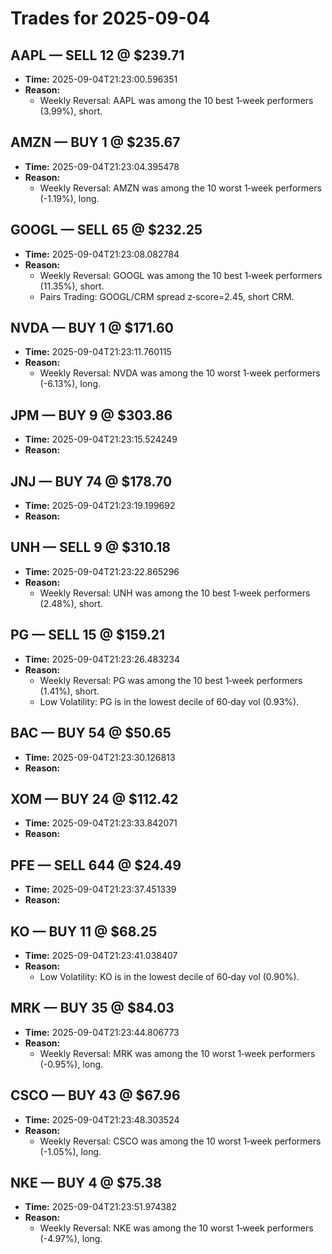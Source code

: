 # Trades for 2025-09-04

## AAPL — SELL 12 @ $239.71
- **Time:** 2025-09-04T21:23:00.596351
- **Reason:**
  - Weekly Reversal: AAPL was among the 10 best 1‑week performers (3.99%), short.

## AMZN — BUY 1 @ $235.67
- **Time:** 2025-09-04T21:23:04.395478
- **Reason:**
  - Weekly Reversal: AMZN was among the 10 worst 1‑week performers (-1.19%), long.

## GOOGL — SELL 65 @ $232.25
- **Time:** 2025-09-04T21:23:08.082784
- **Reason:**
  - Weekly Reversal: GOOGL was among the 10 best 1‑week performers (11.35%), short.
  - Pairs Trading: GOOGL/CRM spread z‑score=2.45, short CRM.

## NVDA — BUY 1 @ $171.60
- **Time:** 2025-09-04T21:23:11.760115
- **Reason:**
  - Weekly Reversal: NVDA was among the 10 worst 1‑week performers (-6.13%), long.

## JPM — BUY 9 @ $303.86
- **Time:** 2025-09-04T21:23:15.524249
- **Reason:**

## JNJ — BUY 74 @ $178.70
- **Time:** 2025-09-04T21:23:19.199692
- **Reason:**

## UNH — SELL 9 @ $310.18
- **Time:** 2025-09-04T21:23:22.865296
- **Reason:**
  - Weekly Reversal: UNH was among the 10 best 1‑week performers (2.48%), short.

## PG — SELL 15 @ $159.21
- **Time:** 2025-09-04T21:23:26.483234
- **Reason:**
  - Weekly Reversal: PG was among the 10 best 1‑week performers (1.41%), short.
  - Low Volatility: PG is in the lowest decile of 60‑day vol (0.93%).

## BAC — BUY 54 @ $50.65
- **Time:** 2025-09-04T21:23:30.126813
- **Reason:**

## XOM — BUY 24 @ $112.42
- **Time:** 2025-09-04T21:23:33.842071
- **Reason:**

## PFE — SELL 644 @ $24.49
- **Time:** 2025-09-04T21:23:37.451339
- **Reason:**

## KO — BUY 11 @ $68.25
- **Time:** 2025-09-04T21:23:41.038407
- **Reason:**
  - Low Volatility: KO is in the lowest decile of 60‑day vol (0.90%).

## MRK — BUY 35 @ $84.03
- **Time:** 2025-09-04T21:23:44.806773
- **Reason:**
  - Weekly Reversal: MRK was among the 10 worst 1‑week performers (-0.95%), long.

## CSCO — BUY 43 @ $67.96
- **Time:** 2025-09-04T21:23:48.303524
- **Reason:**
  - Weekly Reversal: CSCO was among the 10 worst 1‑week performers (-1.05%), long.

## NKE — BUY 4 @ $75.38
- **Time:** 2025-09-04T21:23:51.974382
- **Reason:**
  - Weekly Reversal: NKE was among the 10 worst 1‑week performers (-4.97%), long.


